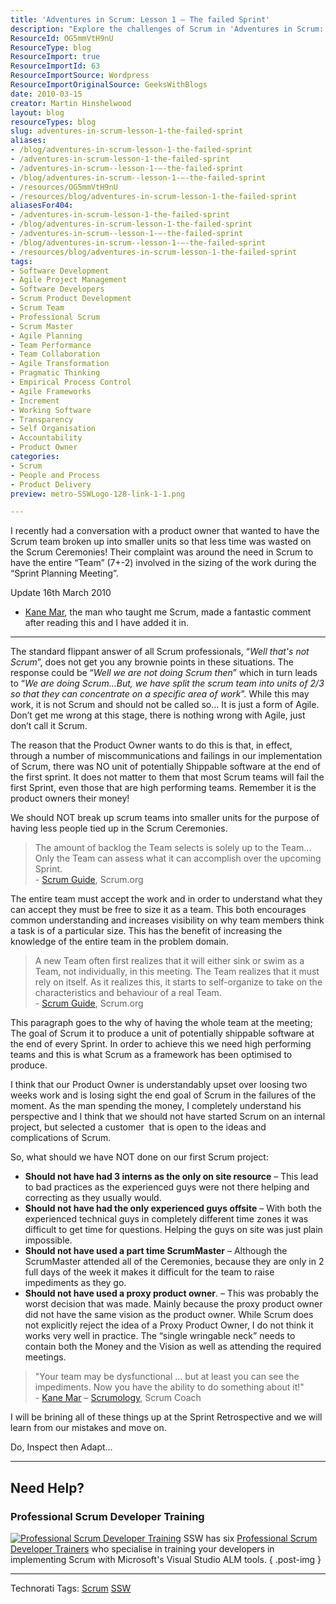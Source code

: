 ```yaml
---
title: 'Adventures in Scrum: Lesson 1 – The failed Sprint'
description: "Explore the challenges of Scrum in 'Adventures in Scrum: Lesson 1'. Learn from a failed Sprint and discover key insights for effective team collaboration."
ResourceId: OG5mmVtH9nU
ResourceType: blog
ResourceImport: true
ResourceImportId: 63
ResourceImportSource: Wordpress
ResourceImportOriginalSource: GeeksWithBlogs
date: 2010-03-15
creator: Martin Hinshelwood
layout: blog
resourceTypes: blog
slug: adventures-in-scrum-lesson-1-the-failed-sprint
aliases:
- /blog/adventures-in-scrum-lesson-1-the-failed-sprint
- /adventures-in-scrum-lesson-1-the-failed-sprint
- /adventures-in-scrum--lesson-1-–-the-failed-sprint
- /blog/adventures-in-scrum--lesson-1-–-the-failed-sprint
- /resources/OG5mmVtH9nU
- /resources/blog/adventures-in-scrum-lesson-1-the-failed-sprint
aliasesFor404:
- /adventures-in-scrum-lesson-1-the-failed-sprint
- /blog/adventures-in-scrum-lesson-1-the-failed-sprint
- /adventures-in-scrum--lesson-1-–-the-failed-sprint
- /blog/adventures-in-scrum--lesson-1-–-the-failed-sprint
- /resources/blog/adventures-in-scrum-lesson-1-the-failed-sprint
tags:
- Software Development
- Agile Project Management
- Software Developers
- Scrum Product Development
- Scrum Team
- Professional Scrum
- Scrum Master
- Agile Planning
- Team Performance
- Team Collaboration
- Agile Transformation
- Pragmatic Thinking
- Empirical Process Control
- Agile Frameworks
- Increment
- Working Software
- Transparency
- Self Organisation
- Accountability
- Product Owner
categories:
- Scrum
- People and Process
- Product Delivery
preview: metro-SSWLogo-128-link-1-1.png

---
```

I recently had a conversation with a product owner that wanted to have the Scrum team broken up into smaller units so that less time was wasted on the Scrum Ceremonies! Their complaint was around the need in Scrum to have the entire “Team” (7+-2) involved in the sizing of the work during the “Sprint Planning Meeting”.

Update 16th March 2010

- [Kane Mar](http://kanemar.com/), the man who taught me Scrum, made a fantastic comment after reading this and I have added it in.

---

The standard flippant answer of all Scrum professionals, “_Well that's not Scrum_”, does not get you any brownie points in these situations. The response could be “_Well we are not doing Scrum then_” which in turn leads to “_We are doing Scrum…But, we have split the scrum team into units of 2/3 so that they can concentrate on a specific area of work_”. While this may work, it is not Scrum and should not be called so… It is just a form of Agile. Don’t get me wrong at this stage, there is nothing wrong with Agile, just don’t call it Scrum.

The reason that the Product Owner wants to do this is that, in effect, through a number of miscommunications and failings in our implementation of Scrum, there was NO unit of potentially Shippable software at the end of the first sprint. It does not matter to them that most Scrum teams will fail the first Sprint, even those that are high performing teams. Remember it is the product owners their money!

We should NOT break up scrum teams into smaller units for the purpose of having less people tied up in the Scrum Ceremonies.

> The amount of backlog the Team selects is solely up to the Team… Only the Team can assess what it can accomplish over the upcoming Sprint.  
> \- [Scrum Guide](http://www.scrum.org/storage/scrumguides/Scrum%20Guide.pdf#view=fit), Scrum.org

The entire team must accept the work and in order to understand what they can accept they must be free to size it as a team. This both encourages common understanding and increases visibility on why team members think a task is of a particular size. This has the benefit of increasing the knowledge of the entire team in the problem domain.

> A new Team often first realizes that it will either sink or swim as a Team, not individually, in this meeting. The Team realizes that it must rely on itself. As it realizes this, it starts to self-organize to take on the characteristics and behaviour of a real Team.  
> \- [Scrum Guide](http://www.scrum.org/storage/scrumguides/Scrum%20Guide.pdf#view=fit), Scrum.org

This paragraph goes to the why of having the whole team at the meeting; The goal of Scrum it to produce a unit of potentially shippable software at the end of every Sprint. In order to achieve this we need high performing teams and this is what Scrum as a framework has been optimised to produce.

I think that our Product Owner is understandably upset over loosing two weeks work and is losing sight the end goal of Scrum in the failures of the moment. As the man spending the money, I completely understand his perspective and I think that we should not have started Scrum on an internal project, but selected a customer  that is open to the ideas and complications of Scrum.

So, what should we have NOT done on our first Scrum project:

- **Should not have had 3 interns as the only on site resource** – This lead to bad practices as the experienced guys were not there helping and correcting as they usually would.
- **Should not have had the only experienced guys offsite** – With both the experienced technical guys in completely different time zones it was difficult to get time for questions. Helping the guys on site was just plain impossible.
- **Should not have used a part time ScrumMaster** – Although the ScrumMaster attended all of the Ceremonies, because they are only in 2 full days of the week it makes it difficult for the team to raise impediments as they go.
- **Should not have used a proxy product owner**. – This was probably the worst decision that was made. Mainly because the proxy product owner did not have the same vision as the product owner. While Scrum does not explicitly reject the idea of a Proxy Product Owner, I do not think it works very well in practice. The “single wringable neck” needs to contain both the Money and the Vision as well as attending the required meetings.

> "Your team may be dysfunctional ... but at least you can see the impediments. Now you have the ability to do something about it!"  
> \- [Kane Mar](http://scrumology.com) – [Scrumology](http://www.scrumology.com/), Scrum Coach

I will be brining all of these things up at the Sprint Retrospective and we will learn from our mistakes and move on.

Do, Inspect then Adapt…

---

## Need Help?

### Professional Scrum Developer Training

[![Professional Scrum Developer Training](images/PSD%20Announcement%20Graphic.jpg)](http://www.scrum.org/scrumdeveloper/) SSW has six [Professional Scrum Developer Trainers](http://www.ssw.com.au/ssw/Events/Scrum-Training-Course.aspx) who specialise in training your developers in implementing Scrum with Microsoft's Visual Studio ALM tools.
{ .post-img }

---

Technorati Tags: [Scrum](http://technorati.com/tags/Scrum) [SSW](http://technorati.com/tags/SSW)

